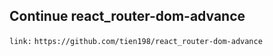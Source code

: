 ## Continue  react_router-dom-advance

`link:` `https://github.com/tien198/react_router-dom-advance`